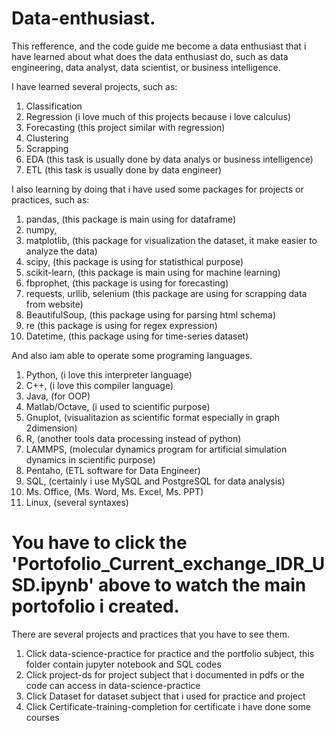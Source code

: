 # Data-enthusiast.
This refference, and the code guide me become a data enthusiast that i have learned about what does the data enthusiast do,
such as data engineering, data analyst, data scientist, or business intelligence.

I have learned several projects, such as:
1. Classification
2. Regression (i love much of this projects because i love calculus)
3. Forecasting (this project similar with regression)
4. Clustering
5. Scrapping
5. EDA (this task is usually done by data analys or business intelligence)
6. ETL (this task is usually done by data engineer)

I also learning by doing that i have used some packages for projects or practices, such as:
1. pandas, (this package is main using for dataframe)
2. numpy,
3. matplotlib, (this package for visualization the dataset, it make easier to analyze the data)
4. scipy, (this package is using for statisthical purpose)
5. scikit-learn, (this package is main using for machine learning)
6. fbprophet, (this package is using for forecasting)
7. requests, urllib, selenium (this package are using for scrapping data from website)
8. BeautifulSoup, (this package using for parsing html schema)
9. re (this package is using for regex expression)
10. Datetime, (this package using for time-series dataset)

And also iam able to operate some programing languages.
1. Python, (i love this interpreter language)
2. C++,  (i love this compiler language)
3. Java, (for OOP)
4. Matlab/Octave, (i used to scientific purpose)
5. Gnuplot, (visualitazion as scientific format especially in graph 2dimension)
6. R, (another tools data processing instead of python)
7. LAMMPS, (molecular dynamics program for artificial simulation dynamics in scientific purpose)
8. Pentaho, (ETL software for Data Engineer)
9. SQL, (certainly i use MySQL and PostgreSQL for data analysis)
10. Ms. Office, (Ms. Word, Ms. Excel, Ms. PPT)
11. Linux, (several syntaxes)


# You have to click the 'Portofolio_Current_exchange_IDR_USD.ipynb' above to watch the main portofolio i created.
There are several projects and practices that you have to see them.
1. Click data-science-practice for practice and the portfolio subject, this folder contain jupyter notebook and SQL codes
2. Click project-ds for project subject that i documented in pdfs or the code can access in data-science-practice
3. Click Dataset for dataset subject that i used for practice and project
4. Click Certificate-training-completion for certificate i have done some courses
